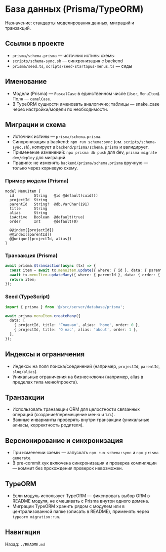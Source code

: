 # База данных (Prisma/TypeORM)

Назначение: стандарты моделирования данных, миграций и транзакций.

## Ссылки в проекте

- `prisma/schema.prisma` — источник истины схемы
- `scripts/schema-sync.sh` — синхронизация с backend
- `prisma/seed.ts`, `scripts/seed-startapus-menus.ts` — сиды

## Именование

- Модели (Prisma) — `PascalCase` в единственном числе (`User`, `MenuItem`). Поля — `camelCase`.
- В TypeORM сущности именовать аналогично; таблицы — snake_case через настройки/модели по необходимости.

## Миграции и схема

- Источник истины — `prisma/schema.prisma`.
- Синхронизация в backend: `npm run schema:sync` (см. `scripts/schema-sync.sh`), копирует в `backend/prisma/schema.prisma` и валидирует.
- Применение изменений: `npx prisma db push` для dev, `prisma migrate dev/deploy` для миграций.
- Правило: не изменять `backend/prisma/schema.prisma` вручную — только через корневую схему.

### Пример модели (Prisma)

```prisma
model MenuItem {
  id         String   @id @default(cuid())
  projectId  String
  parentId   String?  @db.VarChar(191)
  title      String
  alias      String
  isActive   Boolean  @default(true)
  order      Int      @default(0)

  @@index([projectId])
  @@index([parentId])
  @@unique([projectId, alias])
}
```

### Транзакция (Prisma)

```ts
await prisma.$transaction(async (tx) => {
  const item = await tx.menuItem.update({ where: { id }, data: { parentId, order } });
  await tx.menuItem.updateMany({ where: { parentId }, data: { order: { increment: 1 } } });
  return item;
});
```

### Seed (TypeScript)

```ts
import { prisma } from '@/src/server/database/prisma';

await prisma.menuItem.createMany({
  data: [
    { projectId, title: 'Главная', alias: 'home', order: 0 },
    { projectId, title: 'О нас', alias: 'about', order: 1 },
  ],
});
```

## Индексы и ограничения

- Индексы на поля поиска/соединений (например, `projectId`, `parentId`, `slug/alias`).
- Уникальные ограничения на бизнес‑ключи (например, alias в пределах типа меню/проекта).

## Транзакции

- Использовать транзакции ORM для целостности связанных операций (создание/перемещение меню и т.п.).
- Важные инварианты проверять внутри транзакции (уникальные алиасы, корректность родителя).

## Версионирование и синхронизация

- При изменении схемы — запускать `npm run schema:sync` и `npx prisma generate`.
- В pre-commit хук включена синхронизация и проверка компиляции — коммит без прохождения проверок невозможен.

## TypeORM

- Если модуль использует TypeORM — фиксировать выбор ORM в README модуля, не смешивать с Prisma внутри одного домена.
- Миграции TypeORM хранить рядом с модулем или в централизованной папке (описать в README), применять через `typeorm migration:run`.

## Навигация

Назад: `./README.md`
